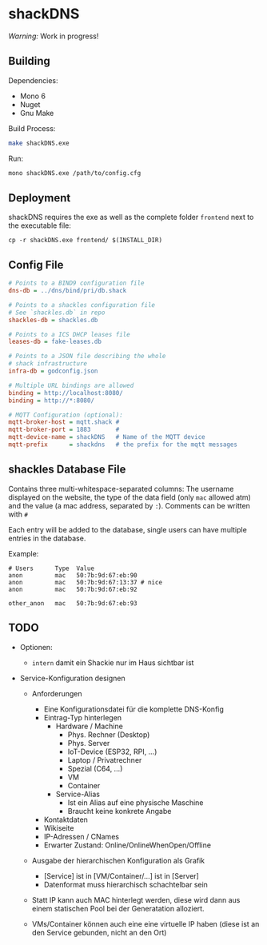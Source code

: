 # shackDNS

*Warning:* Work in progress!

## Building

Dependencies:

- Mono 6
- Nuget
- Gnu Make

Build Process:

```sh
make shackDNS.exe
```

Run:

```sh
mono shackDNS.exe /path/to/config.cfg
```

## Deployment

shackDNS requires the exe as well as the complete folder `frontend` next to the executable file:

```
cp -r shackDNS.exe frontend/ $(INSTALL_DIR)
```

## Config File

```cfg
# Points to a BIND9 configuration file
dns-db = ../dns/bind/pri/db.shack

# Points to a shackles configuration file
# See `shackles.db` in repo
shackles-db = shackles.db

# Points to a ICS DHCP leases file
leases-db = fake-leases.db

# Points to a JSON file describing the whole
# shack infrastructure
infra-db = godconfig.json

# Multiple URL bindings are allowed
binding = http://localhost:8080/
binding = http://*:8080/

# MQTT Configuration (optional):
mqtt-broker-host = mqtt.shack # 
mqtt-broker-port = 1883       #
mqtt-device-name = shackDNS   # Name of the MQTT device
mqtt-prefix      = shackdns   # the prefix for the mqtt messages
```

## shackles Database File

Contains three multi-whitespace-separated columns:
The username displayed on the website, the type of the data field (only `mac` allowed atm) and the value (a mac address, separated by `:`).
Comments can be written with `#`

Each entry will be added to the database, single users can have multiple entries in the database.

Example:
```
# Users      Type  Value
anon         mac   50:7b:9d:67:eb:90
anon         mac   50:7b:9d:67:13:37 # nice
anon         mac   50:7b:9d:67:eb:92

other_anon   mac   50:7b:9d:67:eb:93
```

## TODO

- Optionen:
  - `intern` damit ein Shackie nur im Haus sichtbar ist

- Service-Konfiguration designen
  - Anforderungen
    - Eine Konfigurationsdatei für die komplette DNS-Konfig
    - Eintrag-Typ hinterlegen
      - Hardware / Machine
        - Phys. Rechner (Desktop)
        - Phys. Server
        - IoT-Device (ESP32, RPI, …)
        - Laptop / Privatrechner
        - Spezial (C64, …)
        - VM
        - Container
      - Service-Alias
        - Ist ein Alias auf eine physische Maschine
        - Braucht keine konkrete Angabe
    - Kontaktdaten
    - Wikiseite
    - IP-Adressen / CNames
    - Erwarter Zustand: Online/OnlineWhenOpen/Offline
  - Ausgabe der hierarchischen Konfiguration als Grafik
    - [Service] ist in [VM/Container/…] ist in [Server]
    - Datenformat muss hierarchisch schachtelbar sein

  - Statt IP kann auch MAC hinterlegt werden, diese wird dann
    aus einem statischen Pool bei der Generatation alloziert.

  - VMs/Container können auch eine eine virtuelle IP haben
    (diese ist an den Service gebunden, nicht an den Ort)
    